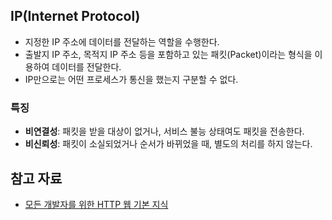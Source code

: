 ## IP(Internet Protocol)

- 지정한 IP 주소에 데이터를 전달하는 역할을 수행한다.
- 출발지 IP 주소, 목적지 IP 주소 등을 포함하고 있는 패킷(Packet)이라는 형식을 이용하여 데이터를 전달한다.
- IP만으로는 어떤 프로세스가 통신을 했는지 구분할 수 없다.

### 특징

- **비연결성**: 패킷을 받을 대상이 없거나, 서비스 불능 상태여도 패킷을 전송한다.
- **비신뢰성**: 패킷이 소실되었거나 순서가 바뀌었을 때, 별도의 처리를 하지 않는다.

## 참고 자료

- [모든 개발자를 위한 HTTP 웹 기본 지식](https://www.inflearn.com/course/http-%EC%9B%B9-%EB%84%A4%ED%8A%B8%EC%9B%8C%ED%81%AC)